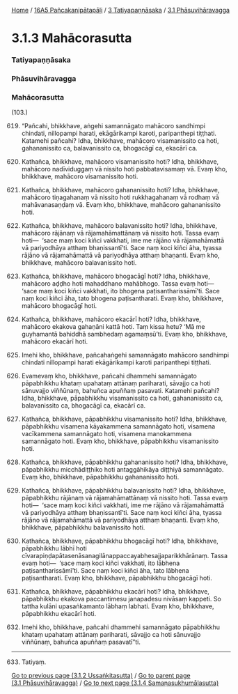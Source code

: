 
[Home](/) / [16A5 Pañcakanipātapāḷi](/tipitaka/16A5.md) / [3 Tatiyapaṇṇāsaka](/tipitaka/16A5/3.md) / [3.1 Phāsuvihāravagga](/tipitaka/16A5/3/3.1.md)

# 3.1.3 Mahācorasutta

### Tatiyapaṇṇāsaka

### Phāsuvihāravagga

### Mahācorasutta

(103.)

619. “Pañcahi, bhikkhave, aṅgehi samannāgato mahācoro sandhimpi chindati, nillopampi harati, ekāgārikampi karoti, paripanthepi tiṭṭhati. Katamehi pañcahi? Idha, bhikkhave, mahācoro visamanissito ca hoti, gahananissito ca, balavanissito ca, bhogacāgī ca, ekacārī ca.

620. Kathañca, bhikkhave, mahācoro visamanissito hoti? Idha, bhikkhave, mahācoro nadīviduggaṃ vā nissito hoti pabbatavisamaṃ vā. Evaṃ kho, bhikkhave, mahācoro visamanissito hoti.

621. Kathañca, bhikkhave, mahācoro gahananissito hoti? Idha, bhikkhave, mahācoro tiṇagahanaṃ vā nissito hoti rukkhagahanaṃ vā rodhaṃ vā mahāvanasaṇḍaṃ vā. Evaṃ kho, bhikkhave, mahācoro gahananissito hoti.

622. Kathañca, bhikkhave, mahācoro balavanissito hoti? Idha, bhikkhave, mahācoro rājānaṃ vā rājamahāmattānaṃ vā nissito hoti. Tassa evaṃ hoti—  ‘sace maṃ koci kiñci vakkhati, ime me rājāno vā rājamahāmattā vā pariyodhāya atthaṃ bhaṇissantī’ti. Sace naṃ koci kiñci āha, tyassa rājāno vā rājamahāmattā vā pariyodhāya atthaṃ bhaṇanti. Evaṃ kho, bhikkhave, mahācoro balavanissito hoti.

623. Kathañca, bhikkhave, mahācoro bhogacāgī hoti? Idha, bhikkhave, mahācoro aḍḍho hoti mahaddhano mahābhogo. Tassa evaṃ hoti—  ‘sace maṃ koci kiñci vakkhati, ito bhogena paṭisantharissāmī’ti. Sace naṃ koci kiñci āha, tato bhogena paṭisantharati. Evaṃ kho, bhikkhave, mahācoro bhogacāgī hoti.

624. Kathañca, bhikkhave, mahācoro ekacārī hoti? Idha, bhikkhave, mahācoro ekakova gahaṇāni kattā hoti. Taṃ kissa hetu? ‘Mā me guyhamantā bahiddhā sambhedaṃ agamaṃsū’ti. Evaṃ kho, bhikkhave, mahācoro ekacārī hoti.

625. Imehi kho, bhikkhave, pañcahaṅgehi samannāgato mahācoro sandhimpi chindati nillopampi harati ekāgārikampi karoti paripanthepi tiṭṭhati.

626. Evamevaṃ kho, bhikkhave, pañcahi dhammehi samannāgato pāpabhikkhu khataṃ upahataṃ attānaṃ pariharati, sāvajjo ca hoti sānuvajjo viññūnaṃ, bahuñca apuññaṃ pasavati. Katamehi pañcahi? Idha, bhikkhave, pāpabhikkhu visamanissito ca hoti, gahananissito ca, balavanissito ca, bhogacāgī ca, ekacārī ca.

627. Kathañca, bhikkhave, pāpabhikkhu visamanissito hoti? Idha, bhikkhave, pāpabhikkhu visamena kāyakammena samannāgato hoti, visamena vacīkammena samannāgato hoti, visamena manokammena samannāgato hoti. Evaṃ kho, bhikkhave, pāpabhikkhu visamanissito hoti.

628. Kathañca, bhikkhave, pāpabhikkhu gahananissito hoti? Idha, bhikkhave, pāpabhikkhu micchādiṭṭhiko hoti antaggāhikāya diṭṭhiyā samannāgato. Evaṃ kho, bhikkhave, pāpabhikkhu gahananissito hoti.

629. Kathañca, bhikkhave, pāpabhikkhu balavanissito hoti? Idha, bhikkhave, pāpabhikkhu rājānaṃ vā rājamahāmattānaṃ vā nissito hoti. Tassa evaṃ hoti—  ‘sace maṃ koci kiñci vakkhati, ime me rājāno vā rājamahāmattā vā pariyodhāya atthaṃ bhaṇissantī’ti. Sace naṃ koci kiñci āha, tyassa rājāno vā rājamahāmattā vā pariyodhāya atthaṃ bhaṇanti. Evaṃ kho, bhikkhave, pāpabhikkhu balavanissito hoti.

630. Kathañca, bhikkhave, pāpabhikkhu bhogacāgī hoti? Idha, bhikkhave, pāpabhikkhu lābhī hoti cīvarapiṇḍapātasenāsanagilānappaccayabhesajjaparikkhārānaṃ. Tassa evaṃ hoti—  ‘sace maṃ koci kiñci vakkhati, ito lābhena paṭisantharissāmī’ti. Sace naṃ koci kiñci āha, tato lābhena paṭisantharati. Evaṃ kho, bhikkhave, pāpabhikkhu bhogacāgī hoti.

631. Kathañca, bhikkhave, pāpabhikkhu ekacārī hoti? Idha, bhikkhave, pāpabhikkhu ekakova paccantimesu janapadesu nivāsaṃ kappeti. So tattha kulāni upasaṅkamanto lābhaṃ labhati. Evaṃ kho, bhikkhave, pāpabhikkhu ekacārī hoti.

632. Imehi kho, bhikkhave, pañcahi dhammehi samannāgato pāpabhikkhu khataṃ upahataṃ attānaṃ pariharati, sāvajjo ca hoti sānuvajjo viññūnaṃ, bahuñca apuññaṃ pasavatī”ti.

---

633. Tatiyaṃ.



[Go to previous page (3.1.2 Ussaṅkitasutta)](/tipitaka/16A5/3/3.1/3.1.2.md) / [Go to parent page (3.1 Phāsuvihāravagga)](/tipitaka/16A5/3/3.1.md) / [Go to next page (3.1.4 Samaṇasukhumālasutta)](/tipitaka/16A5/3/3.1/3.1.4.md)


